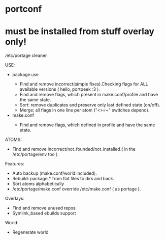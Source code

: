portconf
========

must be installed from stuff overlay only!
==========================================

/etc/portage cleaner

USE:
	<ul>
	<li>package.use</li>
		<ul>
			<li>Find and remove incorrect(simple fixes).Checking flags for ALL available versions ( hello, portpeek :3 ).</li>
			<li>Find and remove flags, which present in make.conf/profile and have the same state.</li>
			<li>Sort: remove duplicates and preserve only last defined state (on/off).</li>
			<li>Merge: all flags in one line per atom ("<>=~" switches depend).</li>
		</ul>
	<li>make.conf</li>
		<ul>
			<li>Find and remove flags, which defined in profile and have the same state.</li>
		</ul>
	</ul>
ATOMS:
	<ul>
		<li>Find and remove incorrect/not_founded/not_installed.( in the /etc/portage/env too ).</li>
	</ul>
Features:
	<ul>
		<li>Auto backup (make.conf/world included).</li>
		<li>Rebuild: package.* from flat files to dirs and back.</li>
		<li>Sort atoms alphabetically</li>
		<li>/etc/portage/make.conf override /etc/make.conf ( as portage ).</li>
	</ul>
Overlays:
	<ul>
		<li>Find and remove unused repos</li>
		<li>Symlink_based ebuilds support</li>
	</ul>
World:
	<ul>
		<li>Regenerate world</li>
	</ul>
